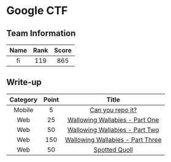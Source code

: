 # Google CTF

## Team Information
| Name  | Rank  | Score |
| :---: | :---: | :---: |
| fi    | 119   | 865   |

## Write-up
| Category | Point | Title                                 |
| :-:      | :-:   | :-:                                   |
| Mobile   | 5     | [Can you repo it?](#)                 |
| Web      | 25    | [Wallowing Wallabies - Part One](#)   |
| Web      | 50    | [Wallowing Wallabies - Part Two](#)   |
| Web      | 150   | [Wallowing Wallabies - Part Three](#) |
| Web      | 50    | [Spotted Quoll](#)                    |

